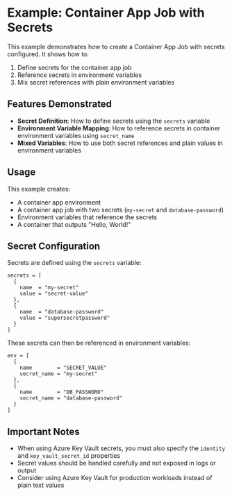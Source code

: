 # Example: Container App Job with Secrets

This example demonstrates how to create a Container App Job with secrets configured. It shows how to:

1. Define secrets for the container app job
2. Reference secrets in environment variables
3. Mix secret references with plain environment variables

## Features Demonstrated

- **Secret Definition**: How to define secrets using the `secrets` variable
- **Environment Variable Mapping**: How to reference secrets in container environment variables using `secret_name`
- **Mixed Variables**: How to use both secret references and plain values in environment variables

## Usage

This example creates:
- A container app environment
- A container app job with two secrets (`my-secret` and `database-password`)
- Environment variables that reference the secrets
- A container that outputs "Hello, World!"

## Secret Configuration

Secrets are defined using the `secrets` variable:

```hcl
secrets = [
  {
    name  = "my-secret"
    value = "secret-value"
  },
  {
    name  = "database-password"
    value = "supersecretpassword"
  }
]
```

These secrets can then be referenced in environment variables:

```hcl
env = [
  {
    name        = "SECRET_VALUE"
    secret_name = "my-secret"
  },
  {
    name        = "DB_PASSWORD"
    secret_name = "database-password"
  }
]
```

## Important Notes

- When using Azure Key Vault secrets, you must also specify the `identity` and `key_vault_secret_id` properties
- Secret values should be handled carefully and not exposed in logs or output
- Consider using Azure Key Vault for production workloads instead of plain text values